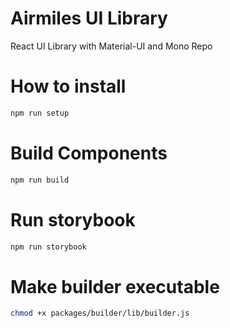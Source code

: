 # Airmiles UI Library

React UI Library with Material-UI and Mono Repo

# How to install

```sh
npm run setup
```

# Build Components

```sh
npm run build
```

# Run storybook

```sh
npm run storybook
```

# Make builder executable

```sh
chmod +x packages/builder/lib/builder.js
```
